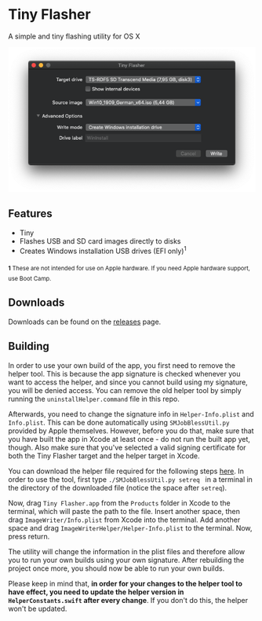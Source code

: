 # Tiny Flasher
A simple and tiny flashing utility for OS X

![screenshot](docs/img/screenshot.png?raw=1)

## Features
* Tiny
* Flashes USB and SD card images directly to disks
* Creates Windows installation USB drives (EFI only)<sup>1</sup>

<sub>**1** These are not intended for use on Apple hardware. If you need Apple hardware support, use Boot Camp.</sub>

## Downloads
Downloads can be found on the [releases](https://github.com/xxmicloxx/TinyFlasher/releases) page.

## Building
In order to use your own build of the app, you first need to remove the helper tool. This is because the app signature is checked whenever you want to access the helper, and since you cannot build using my signature, you will be denied access. You can remove the old helper tool by simply running the `uninstallHelper.command` file in this repo.

Afterwards, you need to change the signature info in `Helper-Info.plist` and `Info.plist`. This can be done automatically using `SMJobBlessUtil.py` provided by Apple themselves. However, before you do that, make sure that you have built the app in Xcode at least once - do not run the built app yet, though. Also make sure that you've selected a valid signing certificate for both the Tiny Flasher target and the helper target in Xcode.

You can download the helper file required for the following steps [here](https://developer.apple.com/library/archive/samplecode/SMJobBless/Listings/SMJobBlessUtil_py.html). In order to use the tool, first type `./SMJobBlessUtil.py setreq ` in a terminal in the directory of the downloaded file (notice the space after `setreq`).

Now, drag `Tiny Flasher.app` from the `Products` folder in Xcode to the terminal, which will paste the path to the file. Insert another space, then drag `ImageWriter/Info.plist` from Xcode into the terminal. Add another space and drag `ImageWriterHelper/Helper-Info.plist` to the terminal. Now, press return.

The utility will change the information in the plist files and therefore allow you to run your own builds using your own signature. After rebuilding the project once more, you should now be able to run your own builds.

Please keep in mind that, **in order for your changes to the helper tool to have effect, you need to update the helper version in `HelperConstants.swift` after every change**. If you don't do this, the helper won't be updated.
